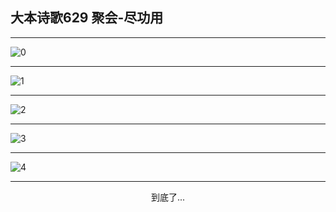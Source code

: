 
## 大本诗歌629 聚会-尽功用
        
<div id="aplayer0"></div>

---

<img alt="0" data-original="https://cdn.jsdelivr.net/gh/k34869/shi/data/d0629/0">

---

<img alt="1" data-original="https://cdn.jsdelivr.net/gh/k34869/shi/data/d0629/1">

---

<img alt="2" data-original="https://cdn.jsdelivr.net/gh/k34869/shi/data/d0629/2">

---

<img alt="3" data-original="https://cdn.jsdelivr.net/gh/k34869/shi/data/d0629/3">

---

<img alt="4" data-original="https://cdn.jsdelivr.net/gh/k34869/shi/data/d0629/4">

---

<p style="text-align: center">到底了...</p>

<script src="/js/dist-view.js"></script>

<script>
MAIN.id = 'd0629';
        
const ap0 = new APlayer({
    container: document.getElementById('aplayer0'),
    volume: 1,
    loop: 'none',
    preload: 'none',
    audio: [{
        name: '大本诗歌629.mp3',
        artist: '大本诗歌',
        url: 'https://res.wx.qq.com/voice/getvoice?mediaid=MzI0NTk3MDM5M18yMjQ3NDk1NTI1',
        cover: '/favicon'
    }]
});
</script>
